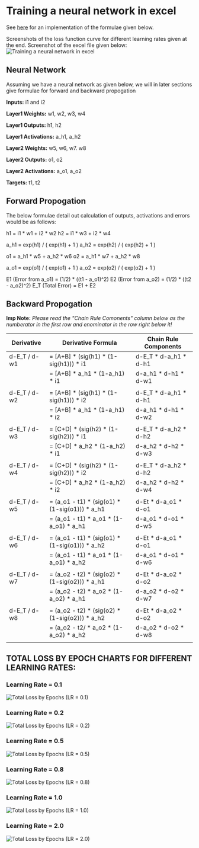 

# Training a neural network in excel

See [here](https://docs.google.com/spreadsheets/d/1TFFpHnyvWdSU_Ql9Et7SKmbfh2FQzmf4aM_nZvxrEHc/edit?usp=sharing) for an implementation of the formulae given below.

Screenshots of the loss function curve for different learning rates given at the end.
Screenshot of the excel file given below:
![Training a neural network in excel](https://github.com/sairamsubramaniam/tsai_nlp/blob/master/end_course_v2/2_backprop/images/training_nn_in_excel.png)


## Neural Network
Assuming we have a neural network as given below, we will in later sections give formulae for forward and backward propogation

**Inputs:** i1 and i2

**Layer1 Weights:** w1, w2, w3, w4

**Layer1 Outputs:** h1, h2

**Layer1 Activations:** a\_h1, a\_h2

**Layer2 Weights:** w5, w6, w7. w8

**Layer2 Outputs:** o1, o2

**Layer2 Activations:** a\_o1, a\_o2

**Targets:** t1, t2



## Forward Propogation

The below formulae detail out calculation of outputs, activations and errors would be as follows:

h1 = i1 * w1  +  i2 * w2
h2 = i1 * w3  +  i2 * w4

a\_h1 = exp(h1)  /  ( exp(h1) + 1 )
a\_h2 = exp(h2)  /  ( exp(h2) + 1 )

o1 = a\_h1 \* w5  +  a\_h2 \* w6
o2 = a\_h1 \* w7  +  a\_h2 \* w8

a\_o1 = exp(o1)  /  ( exp(o1) + 1 )
a\_o2 = exp(o2)  /  ( exp(o2) + 1 )


E1 (Error from a\_o1)  =  (1/2) \* ((t1 - a\_o1)^2)
E2 (Error from a\_o2)  =  (1/2) \* ((t2 - a\_o2)^2)
E\_T (Total Error)      =  E1 + E2



## Backward Propogation

**Imp Note:** _Please read the "Chain Rule Comonents" column below as the numberator in the first row and enominator in the row right below it!_


| Derivative    | Derivative Formula                                 | Chain Rule Components           |
| --------------|----------------------------------------------------|---------------------------------|
| d-E\_T / d-w1 | = [A+B] * (sig(h1) * (1-sig(h1))) * i1             | d-E\_T   \*  d-a\_h1  \*  d-h1  |
|               | = [A+B] * a\_h1 * (1-a\_h1) * i1                   | d-a\_h1  \*  d-h1     \*  d-w1  |
|               |                                                    |                                 |
| d-E\_T / d-w2 | = [A+B] * (sig(h1) * (1-sig(h1))) * i2             | d-E\_T   \*  d-a\_h1  \*  d-h1  |
|               | = [A+B] * a\_h1 * (1-a\_h1) * i2                   | d-a\_h1  \*  d-h1     \*  d-w2  |
|               |                                                    |                                 |
| d-E\_T / d-w3 | = [C+D] * (sig(h2) * (1-sig(h2))) * i1             | d-E\_T   \*  d-a\_h2  \*  d-h2  |
|               | = [C+D] * a\_h2 * (1-a\_h2) * i1                   | d-a\_h2  \*  d-h2     \*  d-w3  |
|               |                                                    |                                 |
| d-E\_T / d-w4 | = [C+D] * (sig(h2) * (1-sig(h2))) * i2             | d-E\_T   \*  d-a\_h2  \*  d-h2  |
|               | = [C+D] * a\_h2 * (1-a\_h2) * i2                   | d-a\_h2  \*  d-h2     \*  d-w4  |
|               |                                                    |                                 |
| d-E\_T / d-w5 | = (a\_o1 - t1) * (sig(o1) * (1-sig(o1))) * a\_h1   | d-Et     \*  d-a\_o1  \*  d-o1  |
|               | = (a\_o1 - t1) * a\_o1 * (1-a\_o1) * a\_h1         | d-a\_o1  \*  d-o1     \*  d-w5  |
|               |                                                    |                                 |
| d-E\_T / d-w6 | = (a\_o1 - t1) * (sig(o1) * (1-sig(o1))) * a\_h2   | d-Et     \*  d-a\_o1  \*  d-o1  |
|               | = (a\_o1 - t1) * a\_o1 * (1-a\_o1) * a\_h2         | d-a\_o1  \*  d-o1     \*  d-w6  |
|               |                                                    |                                 |
| d-E\_T / d-w7 | = (a\_o2 - t2) * (sig(o2) * (1-sig(o2))) * a\_h1   | d-Et     \*  d-a\_o2  \*  d-o2  |
|               | = (a\_o2 - t2) * a\_o2 * (1-a\_o2) * a\_h1         | d-a\_o2  \*  d-o2     \*  d-w7  |
|               |                                                    |                                 |
| d-E\_T / d-w8 | = (a\_o2 - t2) * (sig(o2) * (1-sig(o2))) * a\_h2   | d-Et     \*  d-a\_o2  \*  d-o2  |
|               | = (a\_o2 - t2/ * a\_o2 * (1-a\_o2) * a\_h2         | d-a\_o2  \*  d-o2     \*  d-w8  |
|               |                                                    |                                 |


## TOTAL LOSS BY EPOCH CHARTS FOR DIFFERENT LEARNING RATES:

### Learning Rate = 0.1
![Total Loss by Epochs (LR = 0.1)](https://github.com/sairamsubramaniam/tsai_nlp/blob/master/end_course_v2/2_backprop/images/Total%20Loss%20by%20Epochs%20%28LR%20%3D%200.1%29.png)

### Learning Rate = 0.2
![Total Loss by Epochs (LR = 0.2)](https://github.com/sairamsubramaniam/tsai_nlp/blob/master/end_course_v2/2_backprop/images/Total%20Loss%20by%20Epochs%20%28LR%20%3D%200.2%29.png)

### Learning Rate = 0.5
![Total Loss by Epochs (LR = 0.5)](https://github.com/sairamsubramaniam/tsai_nlp/blob/master/end_course_v2/2_backprop/images/Total%20Loss%20by%20Epochs%20%28LR%20%3D%200.5%29.png)

### Learning Rate = 0.8
![Total Loss by Epochs (LR = 0.8)](https://github.com/sairamsubramaniam/tsai_nlp/blob/master/end_course_v2/2_backprop/images/Total%20Loss%20by%20Epochs%20%28LR%20%3D%200.8%29.png)

### Learning Rate = 1.0
![Total Loss by Epochs (LR = 1.0)](https://github.com/sairamsubramaniam/tsai_nlp/blob/master/end_course_v2/2_backprop/images/Total%20Loss%20by%20Epochs%20%28LR%20%3D%201.0%29.png)

### Learning Rate = 2.0
![Total Loss by Epochs (LR = 2.0)](https://github.com/sairamsubramaniam/tsai_nlp/blob/master/end_course_v2/2_backprop/images/Total%20Loss%20by%20Epochs%20%28LR%20%3D%202.0%29.png)


